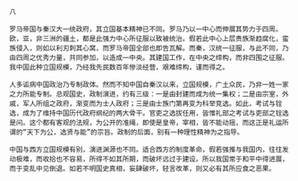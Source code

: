 `八`

`罗马帝国与秦汉大一统政府，其立国基本精神已不同。罗马乃以一中心而伸展其势力于四周。欧，亚，非三洲的疆土，都是此强力中心所征服以致被统治。假若此中心上层贵族渐趋腐化，蛮族侵入，则如以利刃刺其心窝，而罗马帝国全部也即告瓦解。而秦，汉统一征服，与此不同，乃由四周之优秀力量，共同参加，以造成一中央。其建国工作，在中央之缔构，而非四围之征服。我中国此种立国规模，乃经我先民数百年惨淡经营，艰难缔构，谨而得之。`

`人多诟病中国政治乃专制政体。然而不知中国自秦汉以来，立国规模，广土众民，乃非一姓一家之力所能专制。总观国史，政制演进，约有三级：一是由封建而成为统一集权；二是由宗室，外戚，军人所组之政府，渐变而为士人政府；三是由士族门第再变为科举竞选。如此，考试与铨选，成为了维持中国历代政府纲纪的两大骨干。官吏之选拔任用，皆惟礼部之考试与吏部之铨选是问。这个都有客观的法规，为公开的准绳，即使是皇帝，宰相，皆不能动摇，而这正是礼运所谓的“天下为公，选贤与能”的宗旨。政制的后面，别有一种理性精神为之指导。`

`中国与西方立国规模有别，演进渊源也不同。适合西方的制度革命，假若强推与我国内，往往发动极难，而收拾也不容易，所得不如其所期，而破坏远过于建设。所以我国常于和平中得进展，而于变乱中见倒退。如若不明国史真相，妄肆破坏，轻言改革，则又必有其所应食之恶果。`

